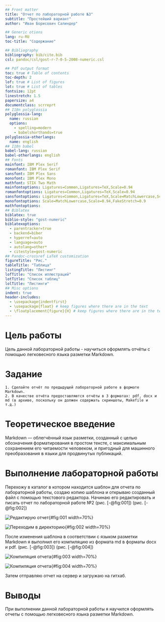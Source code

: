 ```yaml
---
## Front matter
title: "Отчет по лабораторной работе №3"
subtitle: "Простейший вариант"
author: "Иван Борисович Салиндер"

## Generic otions
lang: ru-RU
toc-title: "Содержание"

## Bibliography
bibliography: bib/cite.bib
csl: pandoc/csl/gost-r-7-0-5-2008-numeric.csl

## Pdf output format
toc: true # Table of contents
toc-depth: 2
lof: true # List of figures
lot: true # List of tables
fontsize: 12pt
linestretch: 1.5
papersize: a4
documentclass: scrreprt
## I18n polyglossia
polyglossia-lang:
  name: russian
  options:
	- spelling=modern
	- babelshorthands=true
polyglossia-otherlangs:
  name: english
## I18n babel
babel-lang: russian
babel-otherlangs: english
## Fonts
mainfont: IBM Plex Serif
romanfont: IBM Plex Serif
sansfont: IBM Plex Sans
monofont: IBM Plex Mono
mathfont: STIX Two Math
mainfontoptions: Ligatures=Common,Ligatures=TeX,Scale=0.94
romanfontoptions: Ligatures=Common,Ligatures=TeX,Scale=0.94
sansfontoptions: Ligatures=Common,Ligatures=TeX,Scale=MatchLowercase,Scale=0.94
monofontoptions: Scale=MatchLowercase,Scale=0.94,FakeStretch=0.9
mathfontoptions:
## Biblatex
biblatex: true
biblio-style: "gost-numeric"
biblatexoptions:
  - parentracker=true
  - backend=biber
  - hyperref=auto
  - language=auto
  - autolang=other*
  - citestyle=gost-numeric
## Pandoc-crossref LaTeX customization
figureTitle: "Рис."
tableTitle: "Таблица"
listingTitle: "Листинг"
lofTitle: "Список иллюстраций"
lotTitle: "Список таблиц"
lolTitle: "Листинги"
## Misc options
indent: true
header-includes:
  - \usepackage{indentfirst}
  - \usepackage{float} # keep figures where there are in the text
  - \floatplacement{figure}{H} # keep figures where there are in the text
---
```


# Цель работы
Цель данной лабораторной работы - научиться оформлять отчёты с помощью легковесного языка разметки Markdown.

# Задание
    1. Сделайте отчёт по предыдущей лабораторной работе в формате Markdown.
    2. В качестве отчёта предоставляются отчёты в 3 форматах: pdf, docx и md (в архиве, поскольку он должен содержать скриншоты, Makefile и т.д.)

# Теоретическое введение

Markdown — облегчённый язык разметки, созданный с целью обозначения форматирования в простом тексте, с максимальным сохранением его читаемости человеком, и пригодный для машинного преобразования в языки для продвинутых публикаций.

# Выполнение лабораторной работы

Перехожу в каталог в котором находится шаблон для отчета по лабораторной работы, создаю копию шаблона и открываю созданный файл с помощью текстового редактора. 
Начинаю его редактировать и писать отчет по лабораторной работе №2 (рис. [-@fig:001]) (рис. [-@fig:002])

![Редактирую отчет](image/1.jpg){#fig:001 width=70%}

![Переходим в директорию](image/2.jpg){#fig:002 width=70%}

После изменения шаблона в соответствии с языком разметки Markdown я выполнил его компиляцию из формата md в форматы docx и pdf. (рис. [-@fig:003]) (рис. [-@fig:004])

![Компиляция отчета](image/3.jpg){#fig:003 width=70%}

![Компиляция отчета](image/4.jpg){#fig:004 width=70%}

Затем отправляю отчет на сервер и загружаю на гитхаб.
# Выводы

При выполнении данной лабораторной работы я научился оформлять отчеты с помощью легковесного языка разметки Markdown.

